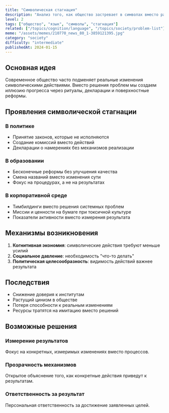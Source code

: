 ```yaml
---
title: "Символическая стагнация"
description: "Анализ того, как общество застревает в символах вместо развития реальных решений."
level: 2
tags: ["общество", "язык", "символы", "стагнация"]
related: ["/topics/cognition/language", "/topics/society/problem-list"]
meme: "/assets/memes/210770_news_80_1-3859121395.jpg"
category: "society"
difficulty: "intermediate"
publishedAt: 2024-01-15
---
```


## Основная идея

Современное общество часто подменяет реальные изменения символическими действиями. Вместо решения проблем мы создаем иллюзию прогресса через ритуалы, декларации и поверхностные реформы.

## Проявления символической стагнации

### В политике
- Принятие законов, которые не исполняются
- Создание комиссий вместо действий
- Декларации о намерениях без механизмов реализации

### В образовании
- Бесконечные реформы без улучшения качества
- Смена названий вместо изменения сути
- Фокус на процедурах, а не на результатах

### В корпоративной среде
- Тимбилдинги вместо решения системных проблем
- Миссии и ценности на бумаге при токсичной культуре
- Показатели активности вместо измерения результата

## Механизмы возникновения

1. **Когнитивная экономия**: символические действия требуют меньше усилий
2. **Социальное давление**: необходимость "что-то делать"
3. **Политическая целесообразность**: видимость действий важнее результата

## Последствия

- Снижение доверия к институтам
- Растущий цинизм в обществе
- Потеря способности к реальным изменениям
- Ресурсы тратятся на имитацию вместо решений

## Возможные решения

### Измерение результатов
Фокус на конкретных, измеримых изменениях вместо процессов.

### Прозрачность механизмов
Открытое объяснение того, как конкретные действия приведут к результатам.

### Ответственность за результат
Персональная ответственность за достижение заявленных целей.